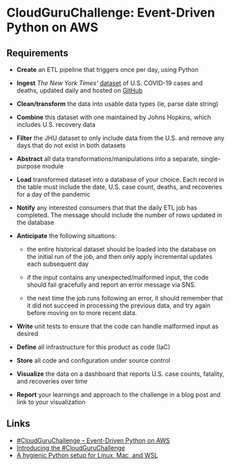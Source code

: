 # CloudGuruChallenge: Event-Driven Python on AWS

## Requirements

- **Create** an ETL pipeline that triggers once per day, using Python

- **Ingest** _The New York Times'_ [dataset](https://github.com/nytimes/covid-19-data/blob/master/us.csv?opt_id=oeu1600191814445r0.35186417653774305) of U.S. COVID-19 cases and deaths, updated daily and hosted on [GitHub](https://github.com)

- **Clean/transform** the data into usable data types (ie, parse date string)

- **Combine** this dataset with one maintained by Johns Hopkins, which includes U.S. recovery data

- **Filter** the JHU dataset to only include data from the U.S. and remove any days that do not exist in both datasets

- **Abstract** all data transformations/manipulations into a separate, single-purpose module

- **Load** transformed dataset into a database of your choice. Each record in the table must include the date, U.S. case count, deaths, and recoveries for a day of the pandemic

- **Notify** any interested consumers that that the daily ETL job has completed. The message should include the number of rows updated in the database

- **Anticipate** the following situations:

  - the entire historical dataset should be loaded into the database on the initial run of the job, and then only apply incremental updates each subsequent day

  - if the input contains any unexpected/malformed input, the code should fail gracefully and report an error message via SNS.

  - the next time the job runs following an error, it should remember that it did not succeed in processing the previous data, and try again before moving on to more recent data.

- **Write** unit tests to ensure that the code can handle malformed input as desired

- **Define** all infrastructure for this product as code (IaC)

- **Store** all code and configuration under source control

- **Visualize** the data on a dashboard that reports U.S. case counts, fatality, and recoveries over time

- **Report** your learnings and approach to the challenge in a blog post and link to your visualization

## Links

- [#CloudGuruChallenge – Event-Driven Python on AWS](https://acloudguru.com/blog/engineering/cloudguruchallenge-python-aws-etl)
- [Introducing the #CloudGuruChallenge](https://acloudguru.com/blog/news/introducing-the-cloudguruchallenge)
- [A hygienic Python setup for Linux, Mac, and WSL](https://read.acloud.guru/my-python-setup-77c57a2fc4b6)
